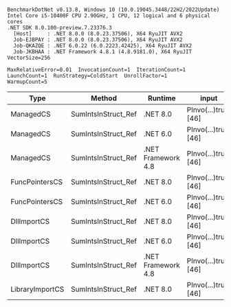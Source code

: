 ```

BenchmarkDotNet v0.13.8, Windows 10 (10.0.19045.3448/22H2/2022Update)
Intel Core i5-10400F CPU 2.90GHz, 1 CPU, 12 logical and 6 physical cores
.NET SDK 8.0.100-preview.7.23376.3
  [Host]     : .NET 8.0.0 (8.0.23.37506), X64 RyuJIT AVX2
  Job-EJBPAY : .NET 8.0.0 (8.0.23.37506), X64 RyuJIT AVX2
  Job-QKAZQE : .NET 6.0.22 (6.0.2223.42425), X64 RyuJIT AVX2
  Job-JKBHAA : .NET Framework 4.8.1 (4.8.9181.0), X64 RyuJIT VectorSize=256

MaxRelativeError=0.01  InvocationCount=1  IterationCount=1  
LaunchCount=1  RunStrategy=ColdStart  UnrollFactor=1  
WarmupCount=5  

```
| Type            | Method              | Runtime            | input                | Mean        | Error | Median      | Min         | Max         | Allocated |
|---------------- |-------------------- |------------------- |--------------------- |------------:|------:|------------:|------------:|------------:|----------:|
| ManagedCS       | SumIntsInStruct_Ref | .NET 8.0           | PInvo(...)truct [46] |    373.8 μs |    NA |    373.8 μs |    373.8 μs |    373.8 μs |     400 B |
| ManagedCS       | SumIntsInStruct_Ref | .NET 6.0           | PInvo(...)truct [46] |    377.6 μs |    NA |    377.6 μs |    377.6 μs |    377.6 μs |     640 B |
| ManagedCS       | SumIntsInStruct_Ref | .NET Framework 4.8 | PInvo(...)truct [46] |    550.6 μs |    NA |    550.6 μs |    550.6 μs |    550.6 μs |         - |
| FuncPointersCS  | SumIntsInStruct_Ref | .NET 8.0           | PInvo(...)truct [46] | 31,054.1 μs |    NA | 31,054.1 μs | 31,054.1 μs | 31,054.1 μs |     400 B |
| FuncPointersCS  | SumIntsInStruct_Ref | .NET 6.0           | PInvo(...)truct [46] | 31,185.5 μs |    NA | 31,185.5 μs | 31,185.5 μs | 31,185.5 μs |     640 B |
| DllImportCS     | SumIntsInStruct_Ref | .NET 8.0           | PInvo(...)truct [46] | 41,480.9 μs |    NA | 41,480.9 μs | 41,480.9 μs | 41,480.9 μs |     400 B |
| DllImportCS     | SumIntsInStruct_Ref | .NET 6.0           | PInvo(...)truct [46] | 41,902.2 μs |    NA | 41,902.2 μs | 41,902.2 μs | 41,902.2 μs |     640 B |
| DllImportCS     | SumIntsInStruct_Ref | .NET Framework 4.8 | PInvo(...)truct [46] | 42,076.7 μs |    NA | 42,076.7 μs | 42,076.7 μs | 42,076.7 μs |         - |
| LibraryImportCS | SumIntsInStruct_Ref | .NET 8.0           | PInvo(...)truct [46] | 44,171.2 μs |    NA | 44,171.2 μs | 44,171.2 μs | 44,171.2 μs |     400 B |
